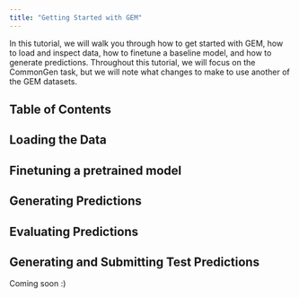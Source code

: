 ```yaml
---
title: "Getting Started with GEM"
---
```


In this tutorial, we will walk you through how to get started with GEM, how to load and inspect data, how to finetune a baseline model, and how to generate predictions.
Throughout this tutorial, we will focus on the CommonGen task, but we will note
what changes to make to use another of the GEM datasets.

## Table of Contents


## Loading the Data

## Finetuning a pretrained model

## Generating Predictions

## Evaluating Predictions

## Generating and Submitting Test Predictions

Coming soon :)
